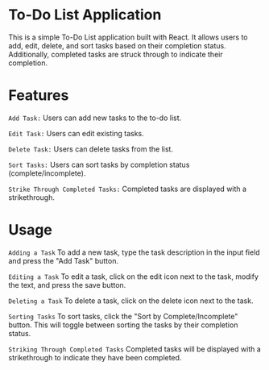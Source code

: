 # **To-Do List Application**

This is a simple To-Do List application built with React. It allows users to add, edit, delete, and sort tasks based on their completion status. Additionally, completed tasks are struck through to indicate their completion.

# **Features**

`Add Task:` Users can add new tasks to the to-do list.

`Edit Task:` Users can edit existing tasks.

`Delete Task:` Users can delete tasks from the list.

`Sort Tasks:` Users can sort tasks by completion status (complete/incomplete).

`Strike Through Completed Tasks:` Completed tasks are displayed with a strikethrough.

# **Usage**

`Adding a Task`
To add a new task, type the task description in the input field and press the "Add Task" button.

`Editing a Task`
To edit a task, click on the edit icon next to the task, modify the text, and press the save button.

`Deleting a Task`
To delete a task, click on the delete icon next to the task.

`Sorting Tasks`
To sort tasks, click the "Sort by Complete/Incomplete" button. This will toggle between sorting the tasks by their completion status.

`Striking Through Completed Tasks`
Completed tasks will be displayed with a strikethrough to indicate they have been completed.
